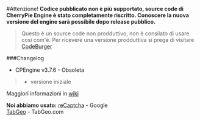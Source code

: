 #Attenzione!
<b>Codice pubblicato non è più supportato, source code di CherryPie Engine è stato completamente riscritto. Сonoscere la nuova versione del engine sarà possibile dopo release pubblico.</b>

>Questo è un source code non prodduttivo, non è consilato di usare cosi com'è. Per ricevere una versione prodduttiva si prega di visitare [CodeBurger](http://www.codeburger.it)

###Changelog
* CPEngine v3.7.6 - Obsoleta

>* versione iniziale

Maggiori informazioni in [wiki](https://github.com/CodeBurgerINT/CherryPie-Engine/wiki)

<b>Noi abbiamo usato:</b>
[reCaptcha](https://www.google.com/recaptcha/intro/index.html) - Google<br>
[TabGeo](http://tabgeo.com/) - TabGeo.com
